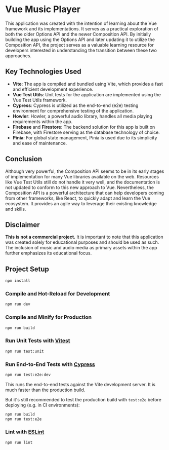 # Vue Music Player

This application was created with the intention of learning about the Vue framework and its implementations. It serves as a practical exploration of both the older Options API and the newer Composition API. By initially building the app using the Options API and later updating it to utilize the Composition API, the project serves as a valuable learning resource for developers interested in understanding the transition between these two approaches.

## Key Technologies Used

- **Vite**: The app is compiled and bundled using Vite, which provides a fast and efficient development experience.
- **Vue Test Utils**: Unit tests for the application are implemented using the Vue Test Utils framework.
- **Cypress**: Cypress is utilized as the end-to-end (e2e) testing environment for comprehensive testing of the application.
- **Howler**: Howler, a powerful audio library, handles all media playing requirements within the app.
- **Firebase** and **Firestore**: The backend solution for this app is built on Firebase, with Firestore serving as the database technology of choice.
- **Pinia**: For global state management, Pinia is used due to its simplicity and ease of maintenance.

## Conclusion

Although very powerful, the Composition API seems to be in its early stages of implementation for many Vue libraries available on the web. Resources like Vue Test Utils still do not handle it very well, and the documentation is not updated to conform to this new approach to Vue. Nevertheless, the Composition API is a powerful architecture that can help developers coming from other frameworks, like React, to quickly adapt and learn the Vue ecosystem. It provides an agile way to leverage their existing knowledge and skills.

## Disclaimer

**This is not a commercial project.** It is important to note that this application was created solely for educational purposes and should be used as such. The inclusion of music and audio media as primary assets within the app further emphasizes its educational focus.

## Project Setup

```sh
npm install
```

### Compile and Hot-Reload for Development

```sh
npm run dev
```

### Compile and Minify for Production

```sh
npm run build
```

### Run Unit Tests with [Vitest](https://vitest.dev/)

```sh
npm run test:unit
```

### Run End-to-End Tests with [Cypress](https://www.cypress.io/)

```sh
npm run test:e2e:dev
```

This runs the end-to-end tests against the Vite development server.
It is much faster than the production build.

But it's still recommended to test the production build with `test:e2e` before deploying (e.g. in CI environments):

```sh
npm run build
npm run test:e2e
```

### Lint with [ESLint](https://eslint.org/)

```sh
npm run lint
```
